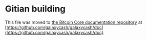 Gitian building
================

This file was moved to [the Bitcoin Core documentation repository](https://github.com/galaxycash/galaxycash/doc/blob/master/gitian-building.md) at [https://github.com/galaxycash/galaxycash/doc](https://github.com/galaxycash/galaxycash/doc).
